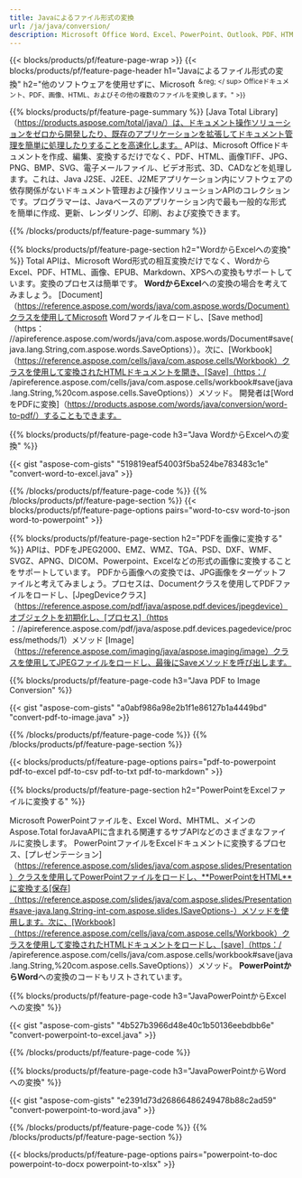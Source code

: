 ```yaml
---
title: Javaによるファイル形式の変換 
url: /ja/java/conversion/
description: Microsoft Office Word、Excel、PowerPoint、Outlook、PDF、HTML、3D画像、図、ビデオ形式、およびその他のさまざまな形式を、わずか数行のJavaコードで変換します。
---
```


{{< blocks/products/pf/feature-page-wrap >}}
{{< blocks/products/pf/feature-page-header h1="Javaによるファイル形式の変換" h2="他のソフトウェアを使用せずに、Microsoft <sup>＆reg; </ sup> Officeドキュメント、PDF、画像、HTML、およびその他の複数のファイルを変換します。" >}}

{{% blocks/products/pf/feature-page-summary %}}
[Java Total Library]（https://products.aspose.com/total/java/）は、ドキュメント操作ソリューションをゼロから開発したり、既存のアプリケーションを拡張してドキュメント管理を簡単に処理したりすることを高速化します。 APIは、Microsoft Officeドキュメントを作成、編集、変換するだけでなく、PDF、HTML、画像TIFF、JPG、PNG、BMP、SVG、電子メールファイル、ビデオ形式、3D、CADなどを処理します。これは、Java J2SE、J2EE、J2MEアプリケーション内にソフトウェアの依存関係がないドキュメント管理および操作ソリューションAPIのコレクションです。プログラマーは、Javaベースのアプリケーション内で最も一般的な形式を簡単に作成、更新、レンダリング、印刷、および変換できます。

{{% /blocks/products/pf/feature-page-summary  %}}

{{% blocks/products/pf/feature-page-section  h2="WordからExcelへの変換" %}}
Total APIは、Microsoft Word形式の相互変換だけでなく、WordからExcel、PDF、HTML、画像、EPUB、Markdown、XPSへの変換もサポートしています。変換のプロセスは簡単です。 **WordからExcel**への変換の場合を考えてみましょう。 [Document]（https://reference.aspose.com/words/java/com.aspose.words/Document）クラスを使用してMicrosoft Wordファイルをロードし、[Save method]（https： //apireference.aspose.com/words/java/com.aspose.words/Document#save(java.lang.String,com.aspose.words.SaveOptions））。次に、[Workbook]（https://reference.aspose.com/cells/java/com.aspose.cells/Workbook）クラスを使用して変換されたHTMLドキュメントを開き、[Save]（https：/ /apireference.aspose.com/cells/java/com.aspose.cells/workbook#save(java.lang.String,%20com.aspose.cells.SaveOptions））メソッド。
 開発者は[WordをPDFに変換]（https://products.aspose.com/words/java/conversion/word-to-pdf/）することもできます。


{{% blocks/products/pf/feature-page-code h3="Java WordからExcelへの変換" %}}

{{< gist "aspose-com-gists" "519819eaf54003f5ba524be783483c1e" "convert-word-to-excel.java" >}}

{{% /blocks/products/pf/feature-page-code  %}}
{{% /blocks/products/pf/feature-page-section %}}
{{< blocks/products/pf/feature-page-options pairs="word-to-csv word-to-json word-to-powerpoint" >}}


{{% blocks/products/pf/feature-page-section  h2="PDFを画像に変換する" %}}
APIは、PDFをJPEG2000、EMZ、WMZ、TGA、PSD、DXF、WMF、SVGZ、APNG、DICOM、Powerpoint、Excelなどの形式の画像に変換することをサポートしています。 PDFから画像への変換では、JPG画像をターゲットファイルと考えてみましょう。プロセスは、Documentクラスを使用してPDFファイルをロードし、[JpegDeviceクラス]（https://reference.aspose.com/pdf/java/aspose.pdf.devices/jpegdevice）オブジェクトを初期化し、[プロセス]（https ：//apireference.aspose.com/pdf/java/aspose.pdf.devices.pagedevice/process/methods/1）メソッド
[Image]（https://reference.aspose.com/imaging/java/aspose.imaging/image）クラスを使用してJPEGファイルをロードし、最後にSaveメソッドを呼び出します。

{{% blocks/products/pf/feature-page-code h3="Java PDF to Image Conversion" %}}

{{< gist "aspose-com-gists" "a0abf986a98e2b1f1e86127b1a4449bd" "convert-pdf-to-image.java" >}}


{{% /blocks/products/pf/feature-page-code  %}}
{{% /blocks/products/pf/feature-page-section %}}

{{< blocks/products/pf/feature-page-options pairs="pdf-to-powerpoint pdf-to-excel pdf-to-csv pdf-to-txt pdf-to-markdown" >}}

{{% blocks/products/pf/feature-page-section  h2="PowerPointをExcelファイルに変換する" %}}

Microsoft PowerPointファイルを、Excel Word、MHTML、メインのAspose.Total forJavaAPIに含まれる関連するサブAPIなどのさまざまなファイルに変換します。 PowerPointファイルをExcelドキュメントに変換するプロセス、[プレゼンテーション]（https://reference.aspose.com/slides/java/com.aspose.slides/Presentation）クラスを使用してPowerPointファイルをロードし、**PowerPointをHTML**に変換する[保存]（https://reference.aspose.com/slides/java/com.aspose.slides/Presentation#save-java.lang.String-int-com.aspose.slides.ISaveOptions-）メソッドを使用します。次に、[Workbook]（https://reference.aspose.com/cells/java/com.aspose.cells/Workbook）クラスを使用して変換されたHTMLドキュメントをロードし、[save]（https：/ /apireference.aspose.com/cells/java/com.aspose.cells/workbook#save(java.lang.String,%20com.aspose.cells.SaveOptions））メソッド。 **PowerPointからWord**への変換のコードもリストされています。

{{% blocks/products/pf/feature-page-code h3="JavaPowerPointからExcelへの変換" %}}

{{< gist "aspose-com-gists" "4b527b3966d48e40c1b50136eebdbb6e" "convert-powerpoint-to-excel.java" >}}

{{% /blocks/products/pf/feature-page-code %}}

{{% blocks/products/pf/feature-page-code h3="JavaPowerPointからWordへの変換" %}}

{{< gist "aspose-com-gists" "e2391d73d26866486249478b88c2ad59" "convert-powerpoint-to-word.java" >}}

{{% /blocks/products/pf/feature-page-code %}}
{{% /blocks/products/pf/feature-page-section %}}

{{< blocks/products/pf/feature-page-options pairs="powerpoint-to-doc powerpoint-to-docx powerpoint-to-xlsx" >}}